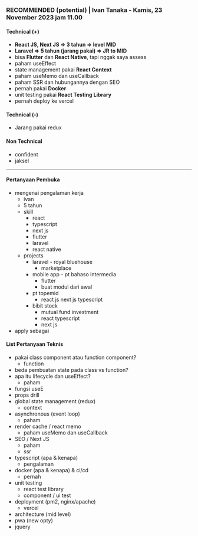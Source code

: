 ### **RECOMMENDED (potential)** | Ivan Tanaka - Kamis, 23 November 2023 jam 11.00

#### Technical (+) 

- **React JS, Next JS => 3 tahun => level MID**
- **Laravel => 5 tahun (jarang pakai) => JR to MID**
- bisa **Flutter** dan **React Native**, tapi nggak saya assess
- paham useEffect
- state management pakai **React Context**
- paham useMemo dan useCallback
- paham SSR dan hubungannya dengan SEO
- pernah pakai **Docker**
- unit testing pakai **React Testing Library**
- pernah deploy ke vercel

#### Technical (-)  

- Jarang pakai redux

#### Non Technical  

- confident
- jaksel

---

#### Pertanyaan Pembuka

- mengenai pengalaman kerja  
	- ivan
	- 5 tahun
	- skill
		- react
		- typescript
		- next js
		- flutter
		- laravel
		- react native
	- projects
		- laravel - royal bluehouse
			- marketplace
		- mobile app - pt bahaso intermedia
			- flutter
			- buat modul dari awal
		- pt topemid
			- react js next js typescript
		- bibit stock
			- mutual fund investment
			- react typescript
			- next js
- apply sebagai


#### List Pertanyaan Teknis

- pakai class component atau function component?
	- function
- beda pembuatan state pada class vs function?  
- apa itu lifecycle dan useEffect?
	- paham
- fungsi useE 
- props drill  
- global state management (redux)  
	- context
- asynchronous (event loop)  
	- paham
- render cache / react memo  
	- paham useMemo dan useCallback
- SEO / Next JS  
	- paham
	- ssr
- typescript (apa & kenapa)  
	- pengalaman
- docker (apa & kenapa) & ci/cd  
	- pernah
- unit testing
	- react test library
	- component / ui test  
- deployment (pm2, nginx/apache)  
	- vercel
- architecture (mid level)  
- pwa (new opty)
- jquery